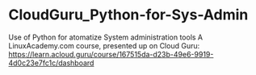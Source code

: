# CloudGuru_Python-for-Sys-Admin
Use of Python for atomatize System administration tools 
A LinuxAcademy.com course, presented up on Cloud Guru:
https://learn.acloud.guru/course/167515da-d23b-49e6-9919-4d0c23e7fc1c/dashboard
